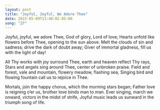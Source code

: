 ```yaml
---
layout: post
title: "Joyful, Joyful, We Adore Thee"
date: 2015-05-09T13:40:02-05:00
song: "27"
---
```


Joyful, joyful, we adore Thee, God of glory, Lord of love;
Hearts unfold like flowers before Thee, opening to the sun above.
Melt the clouds of sin and sadness; drive the dark of doubt away;
Giver of immortal gladness, fill us with the light of day!

All Thy works with joy surround Thee, earth and heaven reflect Thy rays,
Stars and angels sing around Thee, center of unbroken praise.
Field and forest, vale and mountain, flowery meadow, flashing sea,
Singing bird and flowing fountain call us to rejoice in Thee.

Mortals, join the happy chorus, which the morning stars began;
Father love is reigning o’er us, brother love binds man to man.
Ever singing, march we onward, victors in the midst of strife,
Joyful music leads us sunward in the triumph song of life.
